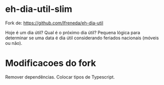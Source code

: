 # eh-dia-util-slim
Fork de: https://github.com/lfreneda/eh-dia-util

Hoje é um dia útil? Qual é o próximo dia útil? Pequena lógica para determinar se uma data é dia útil considerando feriados nacionais (móveis ou não).

# Modificacoes do fork
Remover dependências. Colocar tipos de Typescript.
